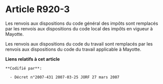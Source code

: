 # Article R920-3

Les renvois aux dispositions du code général des impôts sont remplacés par les renvois aux dispositions du code local des
impôts en vigueur à Mayotte.

Les renvois aux dispositions du code du travail sont remplacés par les renvois aux dispositions du code du travail applicable
à Mayotte.

**Liens relatifs à cet article**

	**Codifié par**:

	  - Décret n°2007-431 2007-03-25 JORF 27 mars 2007
